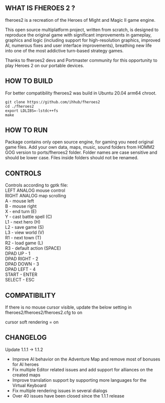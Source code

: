 ## WHAT IS FHEROES 2 ?

fheroes2 is a recreation of the Heroes of Might and Magic II game engine.

This open source multiplatform project, written from scratch, is designed to reproduce the original game with significant improvements in gameplay, graphics and logic (including support for high-resolution graphics, improved AI, numerous fixes and user interface improvements), breathing new life into one of the most addictive turn-based strategy games.

Thanks to fheroes2 devs and Portmaster community for this opportunity to play Heroes 2 on our portable devices.

## HOW TO BUILD

For better compatibility fheroes2 was build in Ubuntu 20.04 arm64 chroot.

```
git clone https://github.com/ihhub/fheroes2
cd ./fheroes2
export LDLIBS=-lstdc++fs
make
```

## HOW TO RUN

Package contains only open source engine, for gaming you need original game files.
Add your own data, maps, music, sound folders from HOMM2 GOG version to ports/fheroes2 folder. 
Folder names are case sensitive and should be lower case. Files inside folders should not be renamed.

## CONTROLS

Controls according to gptk file:  
LEFT ANALOG mouse control  
RIGHT ANALOG map scrolling  
A   - mouse left  
B   - mouse right  
X   - end turn (E)  
Y   - cast battle spell (C)  
L1  -  next hero (H)  
L2 - save game (S)  
L3 - view world (V)  
R1  - next town (T)  
R2 - load game (L)  
R3 - default action (SPACE)  
DPAD UP - 1  
DPAD RIGHT - 2  
DPAD DOWN - 3  
DPAD LEFT - 4  
START - ENTER  
SELECT -  ESC  

## COMPATIBILITY

If there is no mouse cursor visible, update the below setting in fheroes2/fheroes2/fheroes2.cfg to on

cursor soft rendering = on

## CHANGELOG

Update 1.1.1 -> 1.1.2
- Improve AI behavior on the Adventure Map and remove most of bonuses for AI heroes
- Fix multiple Editor related issues and add support for alliances on the created maps
- Improve translation support by supporting more languages for the Virtual Keyboard
- Fix multiple rendering issues in several dialogs
- Over 40 issues have been closed since the 1.1.1 release
